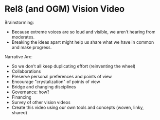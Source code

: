 # Rel8 (and OGM) Vision Video

Brainstorming: 

- Because extreme voices are so loud and visible, we aren't hearing from moderates. 
- Breaking the ideas apart might help us share what we have in common and make progress.

Narrative Arc:
- So we don't all keep duplicating effort (reinventing the wheel)
- Collaborations
- Preserve personal preferences and points of view
- Encourage "crystalization" of points of view
- Bridge and changing disciplines
- Governance: how? 
- Financing
- Survey of other vision videos
- Create this video using our own tools and concepts (woven, linky, shared)